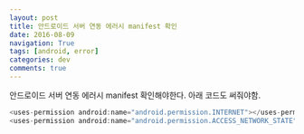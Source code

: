 ```yaml
---
layout: post
title: 안드로이드 서버 연동 에러시 manifest 확인
date: 2016-08-09
navigation: True
tags: [android, error]
categories: dev
comments: true
---
```



안드로이드 서버 연동 에러시 manifest 확인해야한다.
아래 코드도 써줘야함.

~~~ Java
<uses-permission android:name="android.permission.INTERNET"></uses-permission>
<uses-permission android:name="android.permission.ACCESS_NETWORK_STATE"></uses-permission>
~~~
